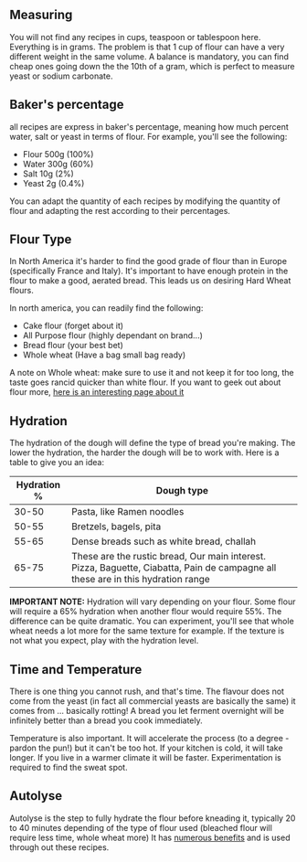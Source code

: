 ## Measuring

You will not find any recipes in cups, teaspoon or tablespoon here. Everything is in grams.
The problem is that 1 cup of flour can have a very different weight in the same volume.
A balance is mandatory, you can find cheap ones going down the the 10th of a gram, which is perfect to measure yeast or sodium carbonate.

## Baker's percentage
all recipes are express in baker's percentage, meaning how much percent water, salt or yeast in terms of flour.
For example, you'll see the following:
- Flour 500g (100%)
- Water 300g (60%)
- Salt 10g (2%)
- Yeast 2g (0.4%)

You can adapt the quantity of each recipes by modifying the quantity of flour and adapting the rest according to their percentages.

## Flour Type
In North America it's harder to find the good grade of flour than in Europe (specifically France and Italy).
It's important to have enough protein in the flour to make a good, aerated bread. This leads us on desiring Hard Wheat flours.

In north america, you can readily find the following:
- Cake flour (forget about it)
- All Purpose flour (highly dependant on brand...)
- Bread flour (your best bet)
- Whole wheat (Have a bag small bag ready)

A note on Whole wheat: make sure to use it and not keep it for too long, the taste goes rancid quicker than white flour.
If you want to geek out about flour more, [here is an interesting page about it](http://www.theartisan.net/flour_classification_of.htm)

## Hydration
The hydration of the dough will define the type of bread you're making. The lower the hydration, the harder the dough will be to work with.
Here is a table to give you an idea:

| Hydration % | Dough type|
|-------------|-----------|
|30-50 | Pasta, like Ramen noodles |
|50-55 | Bretzels, bagels, pita |
|55-65 | Dense breads such as white bread, challah|
|65-75|These are the rustic bread, Our main interest. Pizza, Baguette, Ciabatta, Pain de campagne all these are in this hydration range |

**IMPORTANT NOTE:** Hydration will vary depending on your flour. Some flour will require a 65% hydration when another flour would require 55%. The difference can be quite dramatic. You can experiment, you'll see that whole wheat needs a lot more for the same texture for example. If the texture is not what you expect, play with the hydration level.

## Time and Temperature

There is one thing you cannot rush, and that's time. The flavour does not come from the yeast (in fact all commercial yeasts are basically the same) it comes from ... basically rotting! A bread you let ferment overnight will be infinitely better than a bread you cook immediately. 

Temperature is also important. It will accelerate the process (to a degree - pardon the pun!) but it can't be too hot. If your kitchen is cold, it will take longer. If you live in a warmer climate it will be faster. Experimentation is required to find the sweat spot.


## Autolyse

Autolyse is the step to fully hydrate the flour before kneading it, typically 20 to 40 minutes depending of the type of flour used (bleached flour will require less time, whole wheat more)
It has [numerous benefits](https://www.kingarthurflour.com/blog/2017/09/29/using-the-autolyse-method) and is used through out these recipes.



